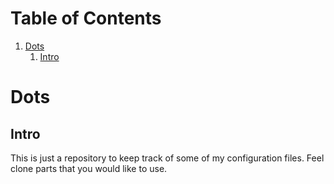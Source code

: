 
# Table of Contents

1.  [Dots](#org417eab8)
    1.  [Intro](#org8da67ed)



<a id="org417eab8"></a>

# Dots


<a id="org8da67ed"></a>

## Intro

This is just a repository to keep track of some of my configuration files. Feel clone parts that you would like to use.


